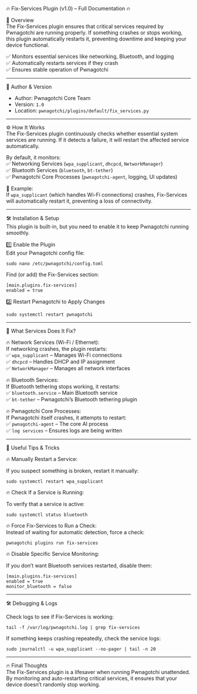 🔥 Fix-Services Plugin (v1.0) – Full Documentation 🔥  

📌 Overview  
The Fix-Services plugin ensures that critical services required by Pwnagotchi are running properly. If something crashes or stops working, this plugin automatically restarts it, preventing downtime and keeping your device functional.  

✅ Monitors essential services like networking, Bluetooth, and logging  
✅ Automatically restarts services if they crash  
✅ Ensures stable operation of Pwnagotchi  

---

👤 Author & Version  
- Author: Pwnagotchi Core Team  
- Version: `1.0`  
- Location: `pwnagotchi/plugins/default/fix_services.py`  

---

⚙️ How It Works  
The Fix-Services plugin continuously checks whether essential system services are running. If it detects a failure, it will restart the affected service automatically.  

By default, it monitors:  
✅ Networking Services (`wpa_supplicant`, `dhcpcd`, `NetworkManager`)  
✅ Bluetooth Services (`bluetooth`, `bt-tether`)  
✅ Pwnagotchi Core Processes (`pwnagotchi-agent`, logging, UI updates)  

📌 Example:  
If `wpa_supplicant` (which handles Wi-Fi connections) crashes, Fix-Services will automatically restart it, preventing a loss of connectivity.  

---

🛠️ Installation & Setup  
This plugin is built-in, but you need to enable it to keep Pwnagotchi running smoothly.  

1️⃣ Enable the Plugin  
Edit your Pwnagotchi config file:  

	sudo nano /etc/pwnagotchi/config.toml  

Find (or add) the Fix-Services section:  

	[main.plugins.fix-services]
	enabled = true  

2️⃣ Restart Pwnagotchi to Apply Changes  

	sudo systemctl restart pwnagotchi  

---

📂 What Services Does It Fix?  

🔥 Network Services (Wi-Fi / Ethernet):  
If networking crashes, the plugin restarts:  
✅ `wpa_supplicant` – Manages Wi-Fi connections  
✅ `dhcpcd` – Handles DHCP and IP assignment  
✅ `NetworkManager` – Manages all network interfaces  

🔥 Bluetooth Services:  
If Bluetooth tethering stops working, it restarts:  
✅ `bluetooth.service` – Main Bluetooth service  
✅ `bt-tether` – Pwnagotchi’s Bluetooth tethering plugin  

🔥 Pwnagotchi Core Processes:  
If Pwnagotchi itself crashes, it attempts to restart:  
✅ `pwnagotchi-agent` – The core AI process  
✅ `log services` – Ensures logs are being written  

---

🚀 Useful Tips & Tricks  

🔥 Manually Restart a Service:  

If you suspect something is broken, restart it manually:  

	sudo systemctl restart wpa_supplicant  


🔥 Check If a Service is Running:  

To verify that a service is active:  

	sudo systemctl status bluetooth  


🔥 Force Fix-Services to Run a Check:  
Instead of waiting for automatic detection, force a check:  

	pwnagotchi plugins run fix-services  


🔥 Disable Specific Service Monitoring:  

If you don’t want Bluetooth services restarted, disable them:  

	[main.plugins.fix-services]
	enabled = true
	monitor_bluetooth = false  

---

🛠️ Debugging & Logs  

Check logs to see if Fix-Services is working:  

	tail -f /var/log/pwnagotchi.log | grep fix-services  

If something keeps crashing repeatedly, check the service logs:  

	sudo journalctl -u wpa_supplicant --no-pager | tail -n 20  

---

🔥 Final Thoughts  
The Fix-Services plugin is a lifesaver when running Pwnagotchi unattended. By monitoring and auto-restarting critical services, it ensures that your device doesn’t randomly stop working.  
